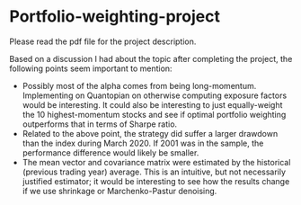 # Portfolio-weighting-project

Please read the pdf file for the project description.

Based on a discussion I had about the topic after completing the project, the following points seem important to mention:

* Possibly most of the alpha comes from being long-momentum. Implementing on Quantopian on otherwise computing exposure factors would be interesting. It could also be interesting to just equally-weight the 10 highest-momentum stocks and see if optimal portfolio weighting outperforms that in terms of Sharpe ratio.
* Related to the above point, the strategy did suffer a larger drawdown than the index during March 2020. If 2001 was in the sample, the performance difference would likely be smaller.
* The mean vector and covariance matrix were estimated by the historical (previous trading year) average. This is an intuitive, but not necessarily justified estimator; it would be interesting to see how the results change if we use shrinkage or Marchenko-Pastur denoising.
